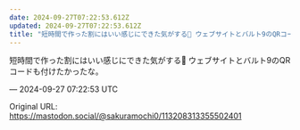 ```yaml
---
date: 2024-09-27T07:22:53.612Z
updated: 2024-09-27T07:22:53.612Z
title: "短時間で作った割にはいい感じにできた気がする🔶 ウェブサイトとバルト9のQRコー[...]"
---
```


<p>短時間で作った割にはいい感じにできた気がする🔶 ウェブサイトとバルト9のQRコードも付けたかったな。</p>

&mdash; 2024-09-27 07:22:53 UTC

Original URL: https://mastodon.social/@sakuramochi0/113208313355502401
